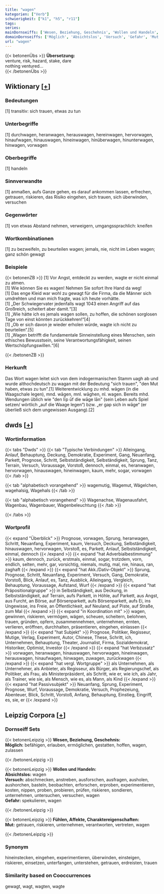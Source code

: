 ```yaml
---
title: "wagen"
kategorien: ["Verb"]
schwierigkeit: ["k1", "h5", "r11"]
tags:
series:
mainDornseiffs: ['Wesen, Beziehung, Geschehnis', 'Wollen und Handeln', 'Fühlen, Affekte, Charaktereigenschaften']
domainDornseiffs: ['Möglich', 'Absichtslos', 'Versuch', 'Gefahr', 'Mut']
url: "wagen"
---
```


{{< betonenÜbs >}}
**Übersetzung:**  
venture, risk, hazard, stake, dare  
nothing ventured...  
{{< /betonenÜbs >}}

## Wiktionary [[+](https://de.wiktionary.org/wiki/wagen)]

### Bedeutungen
[1] transitiv: sich trauen, etwas zu tun  

### Unterbegriffe
[1] durchwagen, heranwagen, herauswagen, hereinwagen, hervorwagen, hinaufwagen, hinauswagen, hineinwagen, hinüberwagen, hinunterwagen, hinwagen, vorwagen  

### Oberbegriffe
[1] handeln  

### Sinnverwandte
[1] anmaßen, aufs Ganze gehen, es darauf ankommen lassen, erfrechen, getrauen, riskieren, das Risiko eingehen, sich trauen, sich überwinden, versuchen  

### Gegenwörter
[1] von etwas Abstand nehmen, verweigern, umgangssprachlich: kneifen  

### Wortkombinationen
[1] zu bezweifeln, zu beurteilen wagen; jemals, nie, nicht im Leben wagen; ganz schön gewagt  

### Beispiele
{{< betonenZB >}}
[1] Vor Angst, entdeckt zu werden, wagte er nicht einmal zu atmen.  
[1] Wie können Sie es wagen! Nehmen Sie sofort Ihre Hand da weg!  
[1] Das enge Kleid war wohl zu gewagt für die Firma, da die Männer sich umdrehten und man mich fragte, was ich heute vorhätte.  
[1] „Der Schwiegervater jedenfalls wagt 1043 einen Angriff auf das Großreich, scheitert aber damit.“[3]  
[1] „Wie hätte ich es jemals wagen sollen, zu hoffen, die schönen sorglosen Tage von einst könnten zurückkehren!“[4]  
[1] „Ob er sich davon je wieder erholen würde, wagte ich nicht zu beurteilen“.[5]  
[1] „Wagen betrifft die fundamentale Sinneinstellung eines Menschen, sein ethisches Bewusstsein, seine Verantwortungsfähigkeit, seinen Wertschöpfungswillen.“[6]  

{{< /betonenZB >}}
### Herkunft
Das Wort wagen leitet sich von dem indogermanischen Stamm uagh ab und wurde althochdeutsch zu wagan mit der Bedeutung "sich trauen", "den Mut haben, etwas zu tun".[1] Weiterentwicklung zu mhd. wāgen (in die Waagschale legen), mnd. wāgen, mnl. wāghen, nl. wagen. Bereits mhd. Wendungen üblich wie "den līp ūf die wāge lān" (sein Leben aufs Spiel setzen/ wörtlich „auf die Waage legen“) bzw. „er gap sich in wāge“ (er überließ sich dem ungewissen Ausgang).[2]  



## dwds [[+](https://www.dwds.de/wb/wagen)]

### Wortinformation
{{< tabs "Dwds" >}}
{{< tab "Typische Verbindungen" >}}
Alleingang, Anlauf, Behauptung, Deckung, Demokratie, Experiment, Gang, Neuanfang, Parkett, Prognose, Schritt, Selbstständigkeit, Selbständigkeit, Sprung, Tanz, Terrain, Versuch, Voraussage, Vorstoß, dennoch, einmal, es, heranwagen, hervorwagen, hinauswagen, hineinwagen, kaum, mehr, sogar, vorwagen
{{< /tab >}}

{{< tab "alphabetisch vorangehend" >}}
wagemutig, Wagemut, Wägelchen, wagehalsig, Wagehals
{{< /tab >}}

{{< tab "alphabetisch vorangehend" >}}
Wagenachse, Wagenausfahrt, Wagenbau, Wagenbauer, Wagenbeleuchtung
{{< /tab >}}

{{< /tabs >}}

### Wortprofil
{{< expand "Überblick" >}} Prognose, vorwagen, Sprung, heranwagen, Schritt, Neuanfang, Experiment, kaum, Versuch, Deckung, Selbständigkeit, hinauswagen, hervorwagen, Vorstoß, es, Parkett, Anlauf, Selbstständigkeit, einmal, dennoch {{< /expand >}}
{{< expand "hat Adverbialbestimmung" >}} kaum, dennoch, zurück, erstmals, einmal, sogar, trotzdem, vorn, endlich, selten, mehr, gar, vorsichtig, niemals, mutig, mal, nie, hinaus, ran, zaghaft {{< /expand >}}
{{< expand "hat Akk./Dativ-Objekt" >}} Sprung, Prognose, Schritt, Neuanfang, Experiment, Versuch, Gang, Demokratie, Vorstoß, Blick, Anlauf, es, Tanz, Ausblick, Alleingang, Vergleich, Behauptung, Voraussage, Aufstand, Wurf {{< /expand >}}
{{< expand "hat Präpositionalgruppe" >}} in Selbständigkeit, aus Deckung, in Selbstständigkeit, auf Terrain, aufs Parkett, in Höhle, auf Parkett, aus Angst, aus Furcht, an Börse, auf Börsenparkett, aufs Börsenparkett, aufs Ei, ins Ungewisse, ins Freie, an Öffentlichkeit, auf Neuland, auf Piste, auf Straße, zum Mal {{< /expand >}}
{{< expand "in Koordination mit" >}} wagen, gewinnen, riskieren, vermögen, wägen, scheuen, scheitern, belohnen, trauen, gründen, opfern, zusammennehmen, unternehmen, ernten, verlieren, eröffnen, durchhalten, präsentieren, eingehen, einlassen {{< /expand >}}
{{< expand "hat Subjekt" >}} Prognose, Politiker, Regisseur, Mutige, Verlag, Experiment, Autor, Chinese, These, Schritt, ich, Unternehmen, Behauptung, Theater, Journalist, Firma, Sozialdemokrat, Historiker, Optimist, Investor {{< /expand >}}
{{< expand "hat Verbzusatz" >}} vorwagen, heranwagen, hinauswagen, hervorwagen, hineinwagen, herauswagen, hinaufwagen, hinwagen, zuwagen, zurückwagen {{< /expand >}}
{{< expand "hat vergl. Wortgruppe" >}} als Unternehmen, als Unternehmer, als Anbieter, als Regisseur, als Bürger, als Regierungschef, als Politiker, als Frau, als Ministerpräsident, als Schritt, wie er, wie ich, als Jahr, als Trainer, wie sie, als Mensch, wie es, als Mann, als Kind {{< /expand >}}
{{< expand "hat Passivsubjekt" >}} Neuanfang, Sprung, Experiment, Prognose, Wurf, Voraussage, Demokratie, Versuch, Prophezeiung, Abenteuer, Blick, Schritt, Vorstoß, Anfang, Behauptung, Einstieg, Eingriff, es, sie, er {{< /expand >}}

## Leipzig Corpora [[+](https://corpora.uni-leipzig.de/en/res?word=wagen&corpusId=deu_newscrawl-public_2018)]

### Dornseiff Sets
{{< betonenLeipzig >}}
**Wesen, Beziehung, Geschehnis:**  
**Möglich:** befähigen, erlauben, ermöglichen, gestatten, hoffen, wagen, zulassen  

{{< /betonenLeipzig >}}


{{< betonenLeipzig >}}
**Wollen und Handeln:**  
**Absichtslos:** wagen  
**Versuch:** abschmecken, anstreben, ausforschen, ausfragen, ausholen, aushorchen, basteln, beobachten, erforschen, erproben, experimentieren, kosten, nippen, proben, probieren, prüfen, riskieren, sondieren, unternehmen, untersuchen, versuchen, wagen  
**Gefahr:** spekulieren, wagen  

{{< /betonenLeipzig >}}


{{< betonenLeipzig >}}
**Fühlen, Affekte, Charaktereigenschaften:**  
**Mut:** getrauen, riskieren, unternehmen, verantworten, vertreten, wagen  

{{< /betonenLeipzig >}}

### Synonym
hineinstecken, eingehen, experimentieren, überwinden, einsteigen, riskieren, einsetzen, unterfangen, unterstehen, getrauen, erdreisten, trauen


### Similarity based on Cooccurrences
gewagt, wagt, wagten, wagte

